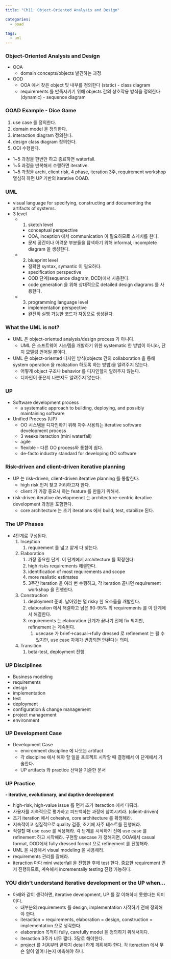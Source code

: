 ```yaml
---
title: "Ch11. Object-Oriented Analysis and Design"

categories:
  - ooad

tags:
  - uml
---
```


### Object-Oriented Analysis and Design
- OOA
  - domain concepts/objects 발견하는 과정
- OOD
  - OOA 에서 찾은 object 및 내부를 정의한다 (static) - class diagram
  - requirements 를 만족시키기 위해 objects 간의 상호작용 방식을 정의한다 (dynamic) - sequence diagram

### OOAD Example - Dice Game
1. use case 를 정의한다.
2. domain model 을 정의한다.
3. interaction diagram 정의한다.
4. design class diagram 정의한다.
5. OOI 수행한다.

- 1~5 과정을 한번만 하고 종료하면 waterfall.
- 1~5 과정을 반복해서 수행하면 iterative.
- 1~5 과정을 archi, client risk, 4 phase, iteration 3주, requirement workshop 열심히 하면 UP 기반의 iterative OOAD.


### UML
- visual language for specifying, constructing and documenting the artifacts of systems.
- 3 level
  - 1. sketch level
    - conceptual perspective
    - OOA, inception 에서 communication 이 필요하므로 스케치를 한다.
    - 문제 공간이나 어려운 부분들을 탐색하기 위해 informal, incomplete diagram 을 생성한다.
  - 2. blueprint level
    - 정확한 syntax, symantic 이 필요하다.
    - specification perspective
    - OOD 단계(sequence diagram, DCD)에서 사용한다.
    - code generation 을 위해 상대적으로 detailed design diagrams 를 사용한다.
  - 3. programming language level
    - implementation perspective
    - 완전히 실행 가능한 코드가 자동으로 생성된다.


### What the UML is not?
- UML 은 object-oriented analysis/design process 가 아니다.
  - UML 은 소프트웨어 시스템을 개발하기 위한 systematic 한 방법이 아니라, 단지 모델링 언어일 뿐이다. 
- UML 은 object-oriented 디자인 방식(objects 간의 collaboration 을 통해 system operation 을 realization 하도록 하는 방법)을 알려주지 않는다. 
  - 어떻게 object 구조나 behavior 를 디자인할지 알려주지 않는다.
  - 디자인이 좋은지 나쁜지도 알려주지 않는다.

### UP
- Software development process
  - a systematic approach to building, deploying, and possibly maintaining software
- Unified Process (UP)
  - OO 시스템을 디자인하기 위해 자주 사용되는 iterative software development process 
  - 3 weeks iteraction (mini waterfall)
  - agile
  - flexible - 다른 OO process와 통합이 쉽다.
  - de-facto industry standard for developing OO software


### Risk-driven and client-driven iterative planning
- UP 는 risk-driven, client-driven iterative planning 를 통합한다.
  - high risk 먼저 찾고 처리하고자 한다.
  - client 가 가장 중요시 하는 feature 를 만들기 위해서.
- risk-driven iterative developmenet 는 architecture-centric iterative development 과정을 포함한다.
  - core architecture 는 초기 iterations 에서 build, test, stabilize 된다.


### The UP Phases
- 4단계로 구성된다.
  1. Inception
     1. requirement 를 넓고 얕게 다 찾는다.
  2. Elaboration
     1. 가장 중요한 단계. 이 단계에서 architecture 를 확정한다.
     2. high risks requirements 해결한다.
     3. identification of most requirements and scope
     4. more realistic estimates
     5. 3주간 iteration 을 여러 번 수행하고, 각 iteration 끝나면 requirement workshop 을 진행한다.
  3. Construction
     1. deployment 준비. 남아있는 덜 risky 한 요소들을 개발한다.
     2. elaboration 에서 해결하고 남은 90-95% 의 requirements 를 이 단계에서 해결한다.
     3. requirements 는 elaboration 단계가 끝나기 전에 fix 되지만, refinement 는 계속된다.
        1. usecase 가 brief->casual->fully dressed 로 refinement 는 될 수 있지만, use case 자체가 변경되면 안된다는 의미.
  4. Transition
     1. beta-test, deployment 진행

### UP Disciplines
- Business modeling
- requirements
- design
- implementation
- test
- deployment
- configuration & change management
- project management
- environment

### UP Development Case
- Development Case
  - environment discipline 에 나오는 artifact 
  - 각 discipline 에서 해야 할 일을 프로젝트 시작할 때 결정해서 이 단계에서 기술한다.
  - UP artifacts 와 practice 선택을 기술한 문서

### UP Practice
**- iterative, evolutionary, and daptive development**
- high-risk, high-value issue 를 먼저 초기 iteraction 에서 다뤄라.
- 사용자를 지속적으로 평가하고 피드백하는 과정에 참여시켜라. (client-driven)
- 초기 iteration 에서 cohesive, core architecture 를 확정해라.
- 지속적이고 실질적으로 quality 검증, 초기에 자주 테스트를 진행해라.
- 적절할 때 use case 를 적용해라. 각 단계를 시작하기 전에 use case 를 refinement 하고 시작해라. 구현할 usecase 가 정해지면, OOA에서 casual format, OOD에서 fully dressed format 으로 refinement 를 진행해라.
- UML 을 사용해서 visual modeling 을 사용해라.
- requirements 관리를 잘해라.
- iteraction 마다 mini waterfall 을 진행한 후에 test 한다. 중요한 requirement 먼저 진행하므로, 계속해서 incrementally testing 진행 가능하다.

### YOU didn't understand iterative development or the UP when...
- 아래와 같이 생각하면, iterative development, UP 를 잘 이해하지 못했다는 의미이다.
  - 대부분의 requirements 를 design, implementation 시작하기 전에 정의해야 한다.
  - iteraction = requirements, elaboration = design, construction = implementation 으로 생각한다.
  - elaboration 목적이 fully, carefully model 을 정의하기 위해서이다.
  - iteraction 3주가 너무 짧다. 3달로 해야한다.
  - project 를 처음부터 끝까지 detail 하게 계획해야 한다. 각 iteraction 에서 무슨 일이 일어나는지 예측해야 하나.